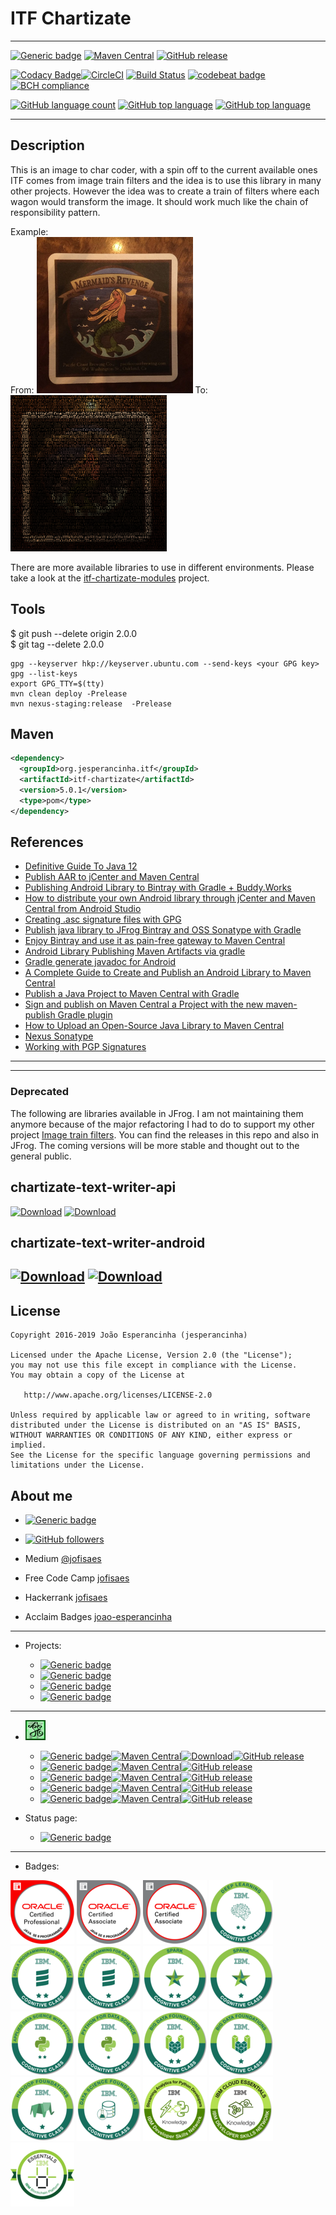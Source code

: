 # ITF Chartizate
---
[![Generic badge](https://img.shields.io/static/v1.svg?label=GitHub&message=ITF%20Chartizate&color=informational)](https://github.com/jesperancinha/itf-chartizate)
[![Maven Central](https://img.shields.io/maven-central/v/org.jesperancinha.itf/itf-chartizate)](https://search.maven.org/search?q=itf.itf-chartizate)
[![GitHub release](https://img.shields.io/github/release-pre/jesperancinha/itf-chartizate.svg)](https://github.com/jesperancinha/itf-chartizate/releases)

[![Codacy Badge](https://api.codacy.com/project/badge/Grade/18ca73d1e1354fa584158bb8d498cada)](https://www.codacy.com/manual/jofisaes/itf-chartizate?utm_source=github.com&amp;utm_medium=referral&amp;utm_content=JEsperancinhaOrg/itf-chartizate&amp;utm_campaign=Badge_Grade)[![CircleCI](https://circleci.com/gh/JEsperancinhaOrg/itf-chartizate.svg?style=svg)](https://circleci.com/gh/JEsperancinhaOrg/itf-chartizate)
[![Build Status](https://travis-ci.org/JEsperancinhaOrg/itf-chartizate.svg?branch=master)](https://travis-ci.org/JEsperancinhaOrg/itf-chartizate)
[![codebeat badge](https://codebeat.co/badges/960ed15e-a5c4-42f2-8078-c691a5d1833b)](https://codebeat.co/projects/github-com-jesperancinhaorg-itf-chartizate-master)
[![BCH compliance](https://bettercodehub.com/edge/badge/JEsperancinhaOrg/itf-chartizate?branch=master)](https://bettercodehub.com/)

[![GitHub language count](https://img.shields.io/github/languages/count/JEsperancinhaOrg/itf-chartizate.svg)](#)
[![GitHub top language](https://img.shields.io/github/languages/top/JEsperancinhaOrg/itf-chartizate.svg)](#)
[![GitHub top language](https://img.shields.io/github/languages/code-size/JEsperancinhaOrg/itf-chartizate.svg)](#)

---
## Description

This is an image to char coder, with a spin off to the current available ones
ITF comes from image train filters and the idea is to use this library in many other projects. However the idea was to create a train of filters where each wagon would transform the image. It should work much like the chain of responsibility pattern.

Example:  
From: <img src="https://raw.githubusercontent.com/JEsperancinhaOrg/itf-chartizate-android/master/itf-chartizate-android/src/main/res/raw/realexample1.jpg" alt="" data-canonical-src="https://raw.githubusercontent.com/JEsperancinhaOrg/itf-chartizate-android/master/itf-chartizate-android/src/main/res/raw/realexample1.jpg" width="250" height="250" /> 
To:
<img src="https://raw.githubusercontent.com/JEsperancinhaOrg/itf-chartizate-android/master/itf-chartizate-android/src/main/res/raw/realexample1_expected.png" alt="" data-canonical-src="https://raw.githubusercontent.com/JEsperancinhaOrg/itf-chartizate-android/master/itf-chartizate-android/src/main/res/raw/realexample1_expected.png" width="250" height="250" />

There are more available libraries to use in different environments. Please take a look at the [itf-chartizate-modules](https://github.com/JEsperancinhaOrg/itf-chartizate-modules) project.

## Tools

$ git push --delete origin 2.0.0  
$ git tag --delete 2.0.0

```text
gpg --keyserver hkp://keyserver.ubuntu.com --send-keys <your GPG key>
gpg --list-keys
export GPG_TTY=$(tty)
mvn clean deploy -Prelease
mvn nexus-staging:release  -Prelease
```

## Maven

```xml
<dependency>
  <groupId>org.jesperancinha.itf</groupId>
  <artifactId>itf-chartizate</artifactId>
  <version>5.0.1</version>
  <type>pom</type>
</dependency>
```

## References

-   [Definitive Guide To Java 12](https://blog.codefx.org/java/java-12-guide/)
-   [Publish AAR to jCenter and Maven Central](https://gist.github.com/lopspower/6f62fe1492726d848d6d)
-   [Publishing Android Library to Bintray with Gradle + Buddy.Works](https://medium.com/camerakit/publishing-android-library-to-bintray-with-gradle-buddy-works-dd50cbd03df5)
-   [How to distribute your own Android library through jCenter and Maven Central from Android Studio](https://inthecheesefactory.com/blog/how-to-upload-library-to-jcenter-maven-central-as-dependency/en)
-   [Creating .asc signature files with GPG](http://www.benmccann.com/creating-asc-signature-files-with-gpg/)
-   [Publish java library to JFrog Bintray and OSS Sonatype with Gradle](https://medium.com/@rosolko/publish-java-library-to-jfrog-bintray-and-sonatype-with-gradle-1a3ebd5b8be8)
-   [Enjoy Bintray and use it as pain-free gateway to Maven Central](https://blog.bintray.com/2014/02/11/bintray-as-pain-free-gateway-to-maven-central/)
-   [Android Library Publishing Maven Artifacts via gradle](https://gist.github.com/danielesegato/3ea6f99c968ce0b795c5390844ad4ff7)
-   [Gradle generate javadoc for Android](https://gist.github.com/kibotu/994c9cc65fe623b76b76fedfac74b34b)
-   [A Complete Guide to Create and Publish an Android Library to Maven Central](https://medium.com/@zubairehman.work/a-complete-guide-to-create-and-publish-an-android-library-to-maven-central-6eef186a42f5)
-   [Publish a Java Project to Maven Central with Gradle](http://weibeld.net/java/publish-to-maven-central.html)
-   [Sign and publish on Maven Central a Project with the new maven-publish Gradle plugin](https://medium.com/@nmauti/sign-and-publish-on-maven-central-a-project-with-the-new-maven-publish-gradle-plugin-22a72a4bfd4b)
-   [How to Upload an Open-Source Java Library to Maven Central](https://www.freecodecamp.org/news/how-to-upload-an-open-source-java-library-to-maven-central-cac7ce2f57c/)
-   [Nexus Sonatype](https://oss.sonatype.org/#welcome)
-   [Working with PGP Signatures](https://central.sonatype.org/pages/working-with-pgp-signatures.html)

---
---

### Deprecated

The following are libraries available in JFrog. I am not maintaining them anymore because of the major refactoring I had to do to support my other project [Image train filters](https://github.com/jesperancinha/image-train-filters-scala). You can find the releases in this repo and also in JFrog. The coming versions will be more stable and thought out to the general public.

## chartizate-text-writer-api

[![Download](https://api.bintray.com/packages/jesperancinha/maven/itf-chartizate-java/images/download.svg?version=1.1.4)](https://bintray.com/jesperancinha/maven/itf-chartizate-java/1.1.4/link) 
[![Download](https://api.bintray.com/packages/jesperancinha/itf/itf-chartizate-api/images/download.svg)](https://bintray.com/jesperancinha/itf/itf-chartizate-api/_latestVersion)  


## chartizate-text-writer-android

[![Download](https://api.bintray.com/packages/jesperancinha/maven/itf-chartizate-android/images/download.svg?version=1.1.4)](https://bintray.com/jesperancinha/maven/itf-chartizate-android/1.1.4/link)
[![Download](https://api.bintray.com/packages/jesperancinha/itf/itf-chartizate-java/images/download.svg)](https://bintray.com/jesperancinha/itf/itf-chartizate-java/_latestVersion)
---

## License

```text
Copyright 2016-2019 João Esperancinha (jesperancinha)

Licensed under the Apache License, Version 2.0 (the "License");
you may not use this file except in compliance with the License.
You may obtain a copy of the License at

   http://www.apache.org/licenses/LICENSE-2.0

Unless required by applicable law or agreed to in writing, software
distributed under the License is distributed on an "AS IS" BASIS,
WITHOUT WARRANTIES OR CONDITIONS OF ANY KIND, either express or implied.
See the License for the specific language governing permissions and
limitations under the License.
```

## About me

-   [![Generic badge](https://img.shields.io/static/v1.svg?label=Homepage&message=joaofilipesabinoesperancinha.nl&color=informational)](http://joaofilipesabinoesperancinha.nl)

-   [![GitHub followers](https://img.shields.io/github/followers/jesperancinha.svg?label=jesperancinha&style=social)](https://github.com/jesperancinha)

-   Medium [@jofisaes](https://medium.com/@jofisaes)

-   Free Code Camp [jofisaes](https://www.freecodecamp.org/jofisaes)
 
-   Hackerrank [jofisaes](https://www.hackerrank.com/jofisaes)

-   Acclaim Badges [joao-esperancinha](https://www.youracclaim.com/users/joao-esperancinha/badges)

---

-   Projects:

    -   [![Generic badge](https://img.shields.io/static/v1.svg?label=Homepage&message=Time%20Disruption%20Studios&color=informational)](http://tds.joaofilipesabinoesperancinha.nl/)
    -   [![Generic badge](https://img.shields.io/static/v1.svg?label=Homepage&message=Image%20Train%20Filters&color=informational)](http://itf.joaofilipesabinoesperancinha.nl/)
    -   [![Generic badge](https://img.shields.io/static/v1.svg?label=Homepage&message=MancalaJE&color=informational)](http://mancalaje.joaofilipesabinoesperancinha.nl/)
    -   [![Generic badge](https://img.shields.io/static/v1.svg?label=Google%20Apps&message=Joao+Filipe+Sabino+Esperancinha&color=informational)](https://play.google.com/store/apps/developer?id=Joao+Filipe+Sabino+Esperancinha)
---

-   [![GitHub Logo](https://raw.githubusercontent.com/jesperancinha/project-signer/master/project-signer-templates/JEsperancinhaOrg-32.png)](https://github.com/JEsperancinhaOrg)

    -   [![Generic badge](https://img.shields.io/static/v1.svg?label=GitHub&message=ITF%20Chartizate%20Android&color=informational)](https://github.com/JEsperancinhaOrg/itf-chartizate-android)[![Maven Central](https://img.shields.io/maven-central/v/org.jesperancinha.itf/itf-chartizate-android)](https://search.maven.org/search?q=itf.itf-chartizate-android)[![Download](https://api.bintray.com/packages/jesperancinha/maven/itf-chartizate-android/images/download.svg)](https://bintray.com/jesperancinha/maven/itf-chartizate-android/_latestVersion)[![GitHub release](https://img.shields.io/github/release-pre/JEsperancinhaOrg/itf-chartizate-android.svg)](https://github.com/JEsperancinhaOrg/itf-chartizate-android/releases)
    -   [![Generic badge](https://img.shields.io/static/v1.svg?label=GitHub&message=ITF%20Chartizate%20Java&color=informational)](https://github.com/JEsperancinhaOrg/itf-chartizate-modules/tree/master/itf-chartizate-java)[![Maven Central](https://img.shields.io/maven-central/v/org.jesperancinha.itf/itf-chartizate-java)](https://search.maven.org/search?q=itf.itf-chartizate-java)[![GitHub release](https://img.shields.io/github/release-pre/JEsperancinhaOrg/itf-chartizate-modules.svg)](https://github.com/JEsperancinha/itf-chartizate-modules/releases)
    -   [![Generic badge](https://img.shields.io/static/v1.svg?label=GitHub&message=ITF%20Chartizate%20API&color=informational)](https://github.com/JEsperancinhaOrg/itf-chartizate/tree/master/itf-chartizate-api)[![Maven Central](https://img.shields.io/maven-central/v/org.jesperancinha.itf/itf-chartizate-api)](https://search.maven.org/search?q=itf.itf-chartizate-api)[![GitHub release](https://img.shields.io/github/release-pre/JEsperancinhaOrg/itf-chartizate.svg)](https://github.com/JEsperancinhaOrg/itf-chartizate/releases)
    -   [![Generic badge](https://img.shields.io/static/v1.svg?label=GitHub&message=Markdowner%20Core&color=informational)](https://github.com/jesperancinha/markdowner/tree/master/markdowner-core)[![Maven Central](https://img.shields.io/maven-central/v/org.jesperancinha.parser/markdowner-core)](https://search.maven.org/search?q=parser.markdowner-core)[![GitHub release](https://img.shields.io/github/release-pre/jesperancinha/markdowner.svg)](https://github.com/jesperancinha/markdowner/releases)
    -   [![Generic badge](https://img.shields.io/static/v1.svg?label=GitHub&message=Markdowner%20Filter&color=informational)](https://github.com/jesperancinha/markdowner/tree/master/markdowner-filter)[![Maven Central](https://img.shields.io/maven-central/v/org.jesperancinha.parser/markdowner-filter)](https://search.maven.org/search?q=parser.markdowner-filter)[![GitHub release](https://img.shields.io/github/release-pre/jesperancinha/markdowner.svg)](https://github.com/jesperancinha/markdowner/releases)

-   Status page:
    -   [![Generic badge](https://img.shields.io/static/v1.svg?label=Homepage&message=Project%20Status&color=informational)](https://github.com/jesperancinha/project-signer/blob/master/project-signer-templates/Status.md)

---

-   Badges:

[![Oracle Certified Professional, Java SE 8 Programmer](https://raw.githubusercontent.com/jesperancinha/project-signer/master/project-signer-templates/badges/oracle-certified-professional-java-se-8-programmer.png)](https://www.youracclaim.com/badges/92e036f5-4e11-4cff-9935-3e62266d2074/public_url)
[![Oracle Certified Associate, Java SE 8 Programmer](https://raw.githubusercontent.com/jesperancinha/project-signer/master/project-signer-templates/badges/oracle-certified-associate-java-se-8-programmer.png)](https://www.youracclaim.com/badges/a206436d-6fd8-4ca1-8feb-38a838446ee7/public_url)
[![Oracle Certified Associate, Java SE 7 Programmer](https://raw.githubusercontent.com/jesperancinha/project-signer/master/project-signer-templates/badges/oracle-certified-associate-java-se-7-programmer.png)](https://www.youracclaim.com/badges/f4c6cc1e-cb52-432b-904d-36d266112225/public_url)
[![Deep Learning](https://raw.githubusercontent.com/jesperancinha/project-signer/master/project-signer-templates/badges/deep-learning.png)](https://www.youracclaim.com/badges/8d27e38c-869d-4815-8df3-13762c642d64/public_url)
[![Scala Programming for Data Science - Level 2](https://raw.githubusercontent.com/jesperancinha/project-signer/master/project-signer-templates/badges/scala-programming-for-data-science-level-2.png)](https://www.youracclaim.com/badges/4e26d062-6587-4bcf-b111-04f039318888/public_url)
[![Scala Programming for Data Science - Level 1](https://raw.githubusercontent.com/jesperancinha/project-signer/master/project-signer-templates/badges/scala-programming-for-data-science-level-1.png)](https://www.youracclaim.com/badges/2471e6a1-05f9-40a1-9f13-92806875b690/public_url)
[![Spark - Level 2](https://raw.githubusercontent.com/jesperancinha/project-signer/master/project-signer-templates/badges/spark-level-2.png)](https://www.youracclaim.com/badges/11c9792f-3e3d-4d01-89e9-3a9c1567e76c/public_url)
[![Spark - Level 2](https://raw.githubusercontent.com/jesperancinha/project-signer/master/project-signer-templates/badges/spark-level-1.png)](https://www.youracclaim.com/badges/8de731f7-60f7-4fef-8748-5888168c76cb/public_url)
[![Applied Data Science with Python - Level 2](https://raw.githubusercontent.com/jesperancinha/project-signer/master/project-signer-templates/badges/applied-data-science-with-python-level-2.png)](https://www.youracclaim.com/badges/ef84482b-c3cd-47d2-8d04-d3dd2b0c8aa3/public_url)
[![Python for Data Science](https://raw.githubusercontent.com/jesperancinha/project-signer/master/project-signer-templates/badges/python-for-data-science.png)](https://www.youracclaim.com/badges/3cedbc65-f74b-4d17-81a2-121f214f811f/public_url)
[![Big Data Foundations - Level 2](https://raw.githubusercontent.com/jesperancinha/project-signer/master/project-signer-templates/badges/big-data-foundations-level-2.png)](https://www.youracclaim.com/badges/d5de47d2-156c-4864-8605-13531b0df62e/public_url)
[![Big Data Foundations - Level 1](https://raw.githubusercontent.com/jesperancinha/project-signer/master/project-signer-templates/badges/big-data-foundations-level-1.png)](https://www.youracclaim.com/badges/d216b767-fe19-4e83-b54b-4e1ffd937111/public_url)
[![Hadoop Foundations - Level 1](https://raw.githubusercontent.com/jesperancinha/project-signer/master/project-signer-templates/badges/hadoop-foundations-level-1.png)](https://www.youracclaim.com/badges/3f7d55b3-b070-4fd1-a733-30c33c64e9a0/public_url)
[![Data Science Foundations - Level 1](https://raw.githubusercontent.com/jesperancinha/project-signer/master/project-signer-templates/badges/data-science-foundations-level-1.png)](https://www.youracclaim.com/badges/51deb903-266a-4cc6-a401-ea80a8aaaeaf/public_url)
[![Streaming Analytics Basics for Python Developers](https://raw.githubusercontent.com/jesperancinha/project-signer/master/project-signer-templates/badges/streaming-analytics-basics-for-python-developers.png)](https://www.youracclaim.com/badges/0a76635a-e612-4fee-9c44-ccfc54e02d77/public_url)
[![IBM Cloud Essentials](https://raw.githubusercontent.com/jesperancinha/project-signer/master/project-signer-templates/badges/ibm-cloud-essentials.png)](https://www.youracclaim.com/badges/4e19b1b7-034c-4406-ac36-0fcbe9c46db7/public_url)
[![IBM Blockchain Essentials](https://raw.githubusercontent.com/jesperancinha/project-signer/master/project-signer-templates/badges/ibm-blockchain-essentials.png)](https://www.youracclaim.com/badges/41c2b74c-668f-4d3a-a98c-8d6f5ce2757d/public_url)
